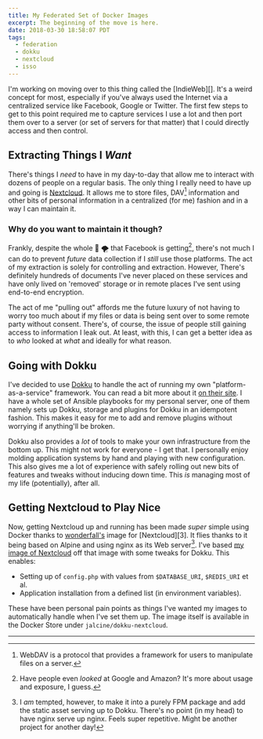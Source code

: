 ```yaml
---
title: My Federated Set of Docker Images
excerpt: The beginning of the move is here.
date: 2018-03-30 18:58:07 PDT
tags:
  - federation
  - dokku
  - nextcloud
  - isso
---
```


I'm working on moving over to this thing called the [IndieWeb][]. It's
a weird concept for most, especially if you've always used the Internet
via a centralized service like Facebook, Google or Twitter. The first few
steps to get to this point required me to capture services I use a lot and
then port them over to a server (or set of servers for that matter) that
I could directly access and then control.

## Extracting Things I _Want_

There's things I _need_ to have in my day-to-day that allow me to interact
with dozens of people on a regular basis. The only thing I really need to
have up and going is [Nextcloud][]. It allows me to store files, DAV[^1]
information and other bits of personal information in a centralized (for
me) fashion and in a way I can maintain it.

### Why do you want to maintain it though?

Frankly, despite the whole :poop: :tornado: that Facebook is getting[^2],
there's not much I can do to prevent _future_ data collection if I _still_
use those platforms. The act of my extraction is solely for controlling
and extraction. However, There's definitely hundreds of documents I've
never placed on these services and have only lived on 'removed' storage or
in remote places I've sent using end-to-end encryption.

The act of me "pulling out" affords me the future luxury of not having to
worry too much about if my files or data is being sent over to some remote
party without consent. There's, of course, the issue of people still
gaining access to information I leak out. At least, with this, I can get
a better idea as to _who_ looked at _what_ and ideally for what reason.

## Going with Dokku

I've decided to use [Dokku][] to handle the act of running my own
"platform-as-a-service" framework. You can read a bit more about it [on
their site][1]. I have a whole set of Ansible playbooks for my personal
server, one of them namely sets up Dokku, storage and plugins for Dokku in
an idempotent fashion. This makes it easy for me to add and remove plugins
without worrying if anything'll be broken.

Dokku also provides a _lot_ of tools to make your own infrastructure from
the bottom up. This might not work for everyone - I get that. I personally
enjoy molding application systems by hand and playing with new
configuration. This also gives me a lot of experience with safely rolling
out new bits of features and tweaks without inducing down time. This _is_
managing most of my life (potentially), after all.

## Getting Nextcloud to Play Nice

Now, getting Nextcloud up and running has been made _super_ simple using
Docker thanks to [wonderfall's][2] image for [Nextcloud][3]. It flies
thanks to it being based on Alpine and using nginx as its Web server[^3].
I've based [my image of Nextcloud][2] off that image with some tweaks for
Dokku. This enables:

  * Setting up of `config.php` with values from `$DATABASE_URI`, `$REDIS_URI` et al.
  * Application installation from a defined list (in environment variables).

These have been personal pain points as things I've wanted my images to
automatically handle when I've set them up. The image itself is available in
the Docker Store under `jalcine/dokku-nextcloud`.

---

[^1]: WebDAV is a protocol that provides a framework for users to manipulate files on a server.
[^2]: Have people even _looked_ at Google and Amazon? It's more about usage and exposure, I guess.
[^3]: I _am_ tempted, however, to make it into a purely FPM package and add the static asset serving up to Dokku. There's no point (in my head) to have nginx serve up nginx. Feels super repetitive. Might be another project for another day!

[1]: http://dokku.viewdocs.io/dokku/getting-started/installation/#what-is-dokku
[2]: https://hub.docker.com/r/wonderfall/nextcloud/

[dokku]: http://dokku.viewdocs.io/dokku/
[nextcloud]: https://nextcloud.org

